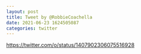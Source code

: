 ```yaml
--- 
layout: post 
title: Tweet by @RobbieCoachella 
date: 2021-06-23 1624505087 
categories: twitter 
--- 
```

https://twitter.com/o/status/1407902306075516928